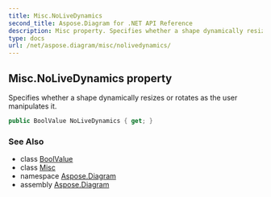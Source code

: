 ```yaml
---
title: Misc.NoLiveDynamics
second_title: Aspose.Diagram for .NET API Reference
description: Misc property. Specifies whether a shape dynamically resizes or rotates as the user manipulates it
type: docs
url: /net/aspose.diagram/misc/nolivedynamics/
---
```

## Misc.NoLiveDynamics property

Specifies whether a shape dynamically resizes or rotates as the user manipulates it.

```csharp
public BoolValue NoLiveDynamics { get; }
```

### See Also

* class [BoolValue](../../boolvalue/)
* class [Misc](../)
* namespace [Aspose.Diagram](../../misc/)
* assembly [Aspose.Diagram](../../../)



